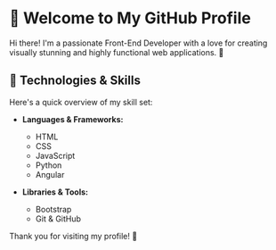 
# 👋 Welcome to My GitHub Profile

Hi there! I'm a passionate Front-End Developer with a love for creating visually stunning and highly functional web applications. 🚀

## 🔧 Technologies & Skills

Here's a quick overview of my skill set:

- **Languages & Frameworks:**
  - HTML
  - CSS
  - JavaScript
  - Python
  - Angular

- **Libraries & Tools:**
  - Bootstrap
  - Git & GitHub

Thank you for visiting my profile! 👋
